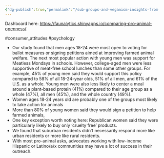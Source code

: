```yaml
---
{"dg-publish":true,"permalink":"/sub-groups-and-veganism-insights-from-faunalytics-study/","created":"2025-10-23T17:42:47.300+01:00","updated":"2025-10-23T18:06:08.706+01:00"}
---
```


Dashboard here: https://faunalytics.shinyapps.io/comparing-pro-animal-openness/

#consumer_attitudes #psychology 
- Our study found that men ages 18-24 were most open to voting for ballot measures or signing petitions aimed at improving farmed animal welfare. The next most popular action with young men was support for Meatless Mondays in schools. However, college-aged men were less supportive of meat-free school lunches than some other groups. For example, 45% of young men said they would support this policy compared to 58% of all 18-24-year olds, 51% of all men, and 61% of the U.S. as a whole. Young men were also less likely to center a meal around a plant-based protein (41%) compared to their age group as a whole (47%), all men (45%), and the whole country (49%).
- Women ages 18-24 years old are probably one of the groups most likely to take action for animals
- More than 80% of young women said they would sign a petition to help farmed animals,
- One key exception worth noting here: Republican women said they were particularly likely to buy only ‘cruelty free’ products.
- We found that suburban residents didn’t necessarily respond more like urban residents or more like rural residents.
- With most pro-animal asks, advocates working with low-income Hispanic or Latino/a/x communities may have a lot of success in their outreach.

